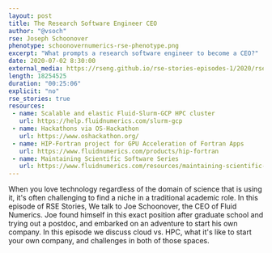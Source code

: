 ```yaml
---
layout: post
title: The Research Software Engineer CEO
author: "@vsoch"
rse: Joseph Schoonover
phenotype: schoonovernumerics-rse-phenotype.png 
excerpt: "What prompts a research software engineer to become a CEO?"
date: 2020-07-02 8:30:00
external_media: https://rseng.github.io/rse-stories-episodes-1/2020/rse-stories-joe-schoonover-episode-23.mp3
length: 18254525
duration: "00:25:06"
explicit: "no"
rse_stories: true
resources:
 - name: Scalable and elastic Fluid-Slurm-GCP HPC cluster
   url: https://help.fluidnumerics.com/slurm-gcp
 - name: Hackathons via OS-Hackathon
   url: https://www.oshackathon.org/
 - name: HIP-Fortran project for GPU Acceleration of Fortran Apps
   url: https://www.fluidnumerics.com/products/hip-fortran
 - name: Maintaining Scientific Software Series
   url: https://www.fluidnumerics.com/resources/maintaining-scientific-software
--- 
```


When you love technology regardless of the domain of science that is using it, 
it's often challenging to find a niche in a traditional academic role. In this episode
of RSE Stories, We talk to Joe Schoonover, the CEO of Fluid Numerics. Joe found
himself in this exact position after graduate school and trying out a postdoc,
and embarked on an adventure to start his own company. In this episode
we discuss cloud vs. HPC, what it's like to start your own company, and challenges
in both of those spaces.
